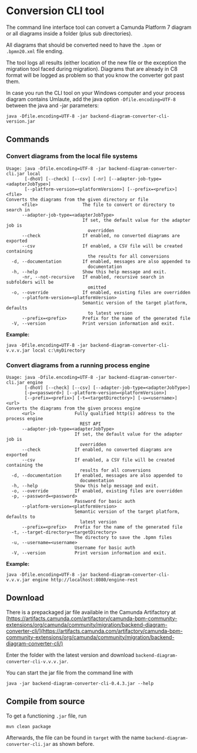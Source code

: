 # Conversion CLI tool

The command line interface tool can convert a Camunda Platform 7 diagram or all diagrams inside a folder (plus sub directories).

All diagrams that should be converted need to have the `.bpmn` or `.bpmn20.xml` file ending.

The tool logs all results (either location of the new file or the exception the migration tool faced during migration).
Diagrams that are already in C8 format will be logged as problem so that you know the converter got past them.

In case you run the CLI tool on your Windows computer and your process diagram contains Umlaute,
add the java option `-Dfile.encoding=UTF-8` between the java and -jar parameters:

```
java -Dfile.encoding=UTF-8 -jar backend-diagram-converter-cli-version.jar
```

## Commands

### Convert diagrams from the local file systems

```
Usage: java -Dfile.encoding=UTF-8 -jar backend-diagram-converter-cli.jar local
       [-dhoV] [--check] [--csv] [-nr] [--adapter-job-type=<adapterJobType>]
       [--platform-version=<platformVersion>] [--prefix=<prefix>] <file>
Converts the diagrams from the given directory or file
      <file>                 The file to convert or directory to search in
      --adapter-job-type=<adapterJobType>
                             If set, the default value for the adapter job is
                               overridden
      --check                If enabled, no converted diagrams are exported
      --csv                  If enabled, a CSV file will be created containing
                               the results for all conversions
  -d, --documentation        If enabled, messages are also appended to
                               documentation
  -h, --help                 Show this help message and exit.
      -nr, --not-recursive   If enabled, recursive search in subfolders will be
                               omitted
  -o, --override             If enabled, existing files are overridden
      --platform-version=<platformVersion>
                             Semantic version of the target platform, defaults
                               to latest version
      --prefix=<prefix>      Prefix for the name of the generated file
  -V, --version              Print version information and exit.
```

**Example:**

```
java -Dfile.encoding=UTF-8 -jar backend-diagram-converter-cli-v.v.v.jar local c:\myDirectory
```

### Convert diagrams from a running process engine

```
Usage: java -Dfile.encoding=UTF-8 -jar backend-diagram-converter-cli.jar engine
       [-dhoV] [--check] [--csv] [--adapter-job-type=<adapterJobType>]
       [-p=<password>] [--platform-version=<platformVersion>]
       [--prefix=<prefix>] [-t=<targetDirectory>] [-u=<username>] <url>
Converts the diagrams from the given process engine
      <url>               Fully qualified http(s) address to the process engine
                            REST API
      --adapter-job-type=<adapterJobType>
                          If set, the default value for the adapter job is
                            overridden
      --check             If enabled, no converted diagrams are exported
      --csv               If enabled, a CSV file will be created containing the
                            results for all conversions
  -d, --documentation     If enabled, messages are also appended to
                            documentation
  -h, --help              Show this help message and exit.
  -o, --override          If enabled, existing files are overridden
  -p, --password=<password>
                          Password for basic auth
      --platform-version=<platformVersion>
                          Semantic version of the target platform, defaults to
                            latest version
      --prefix=<prefix>   Prefix for the name of the generated file
  -t, --target-directory=<targetDirectory>
                          The directory to save the .bpmn files
  -u, --username=<username>
                          Username for basic auth
  -V, --version           Print version information and exit.
```

**Example:**

```
java -Dfile.encoding=UTF-8 -jar backend-diagram-converter-cli-v.v.v.jar engine http://localhost:8080/engine-rest
```

## Download

There is a prepackaged jar file available in the Camunda Artifactory at
[https://artifacts.camunda.com/artifactory/camunda-bpm-community-extensions/org/camunda/community/migration/backend-diagram-converter-cli/](https://artifacts.camunda.com/artifactory/camunda-bpm-community-extensions/org/camunda/community/migration/backend-diagram-converter-cli/)

Enter the folder with the latest version and download `backend-diagram-converter-cli-v.v.v.jar`.

You can start the jar file from the command line with

```shell
java -jar backend-diagram-converter-cli-0.4.3.jar --help
```

## Compile from source

To get a functioning `.jar` file, run

```shell
mvn clean package
```

Afterwards, the file can be found in `target` with the name `backend-diagram-converter-cli.jar` as shown before.
